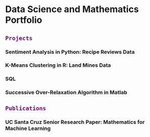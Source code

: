 # Data Science and Mathematics Portfolio

<!---#### Technical Skills: Python, R, SQL, Matlab, Stata

## Education 			        		
- B.S., Mathematics Theory and Computation; B.A., Economics | The University of California, Santa Cruz (_December 2023_)

Senior Reserach Paper: Mathematics for Machine Learning

## Work Experience
**Business Analytics Extern @ HP (_February 2024 - March 2024_)**

**Machine Learning Researcher @ Tech4Good (_June 2023 - December 2023_)**

**Economics Tutor @ The University of California, Santa Cruz (_March 2022 - June 2022_)**

**Mathematics Tutor @ The University of California, Santa Cruz (_September 2021 - March 2022_)** -->

## <code style="color : purple">Projects</code>

### Sentiment Analysis in Python: Recipe Reviews Data

### K-Means Clustering in R: Land Mines Data

### SQL

### Successive Over-Relaxation Algorithm in Matlab

## <code style="color : purple">Publications</code>

### UC Santa Cruz Senior Research Paper: Mathematics for Machine Learning
<!--- ### [Algorithm for Solving System of Equations with Gaussian Elimination in Matlab](https://github.com/arielseidman/Gaussian-Elimination/blob/main/gauss_e2.m) 

### Jacobi and Gauss-Seidel Algorithms in Matlab

-->

<!---              ### Algorithm for Row Reduction Using Inverse of Matrix in Matlab -->

